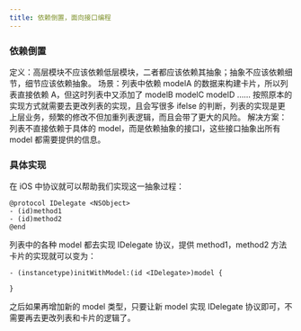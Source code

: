 ```yaml
---
title: 依赖倒置，面向接口编程
---
```


### 依赖倒置
定义：高层模块不应该依赖低层模块，二者都应该依赖其抽象；抽象不应该依赖细节，细节应该依赖抽象。
场景：列表中依赖 modelA 的数据来构建卡片，所以列表直接依赖 A，但这时列表中又添加了 modelB modelC modelD …… 按照原本的实现方式就需要去更改列表的实现，且会写很多 ifelse 的判断，列表的实现是更上层业务，频繁的修改不但加重列表逻辑，而且会带了更大的风险。
解决方案：列表不直接依赖于具体的 model，而是依赖抽象的接口I，这些接口抽象出所有 model 都需要提供的信息。

### 具体实现
在 iOS 中协议就可以帮助我们实现这一抽象过程：

```
@protocol IDelegate <NSObject>
- (id)method1
- (id)method2
@end
```

列表中的各种 model 都去实现 IDelegate 协议，提供 method1，method2 方法
卡片的实现就可以变为：

```
- (instancetype)initWithModel:(id <IDelegate>)model {
    
}
```

之后如果再增加新的 model 类型，只要让新 model 实现 IDelegate 协议即可，不需要再去更改列表和卡片的逻辑了。



